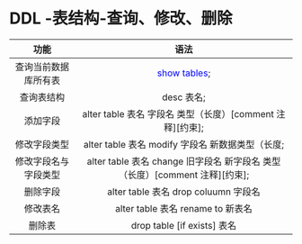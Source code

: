 # DDL -表结构-查询、修改、删除
|   功能    |     语法    | 
|   :---:   |    :----:   | 
| 查询当前数据库所有表|<font color=Blue>show tables</font>;|
| 查询表结构   |desc 表名;|
| 添加字段  |alter table 表名 字段名 类型（长度）[comment 注释][约束];|
| 修改字段类型|alter table 表名 modify 字段名 新数据类型（长度;|
|修改字段名与字段类型|alter table 表名 change 旧字段名 新字段名 类型（长度）[comment 注释][约束];|
|删除字段|alter table 表名 drop coluumn 字段名|
|修改表名|alter table 表名 rename to 新表名|
|删除表|drop table [if exists] 表名|

